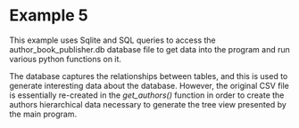 # Example 5

This example uses Sqlite and SQL queries to access the
author_book_publisher.db database file to
get data into the program and run various python functions
on it.

The database captures the relationships between tables, and 
this is used to generate interesting data about the database. 
However, the original CSV file is essentially re-created in 
the *get_authors()* function in order to create the authors
hierarchical data necessary to generate the tree view 
presented by the main program. 
